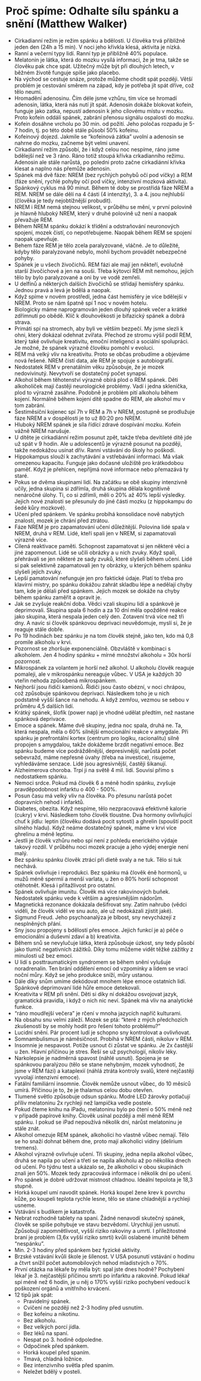 # Proč spíme: Odhalte sílu spánku a snění (Matthew Walker)
* Cirkadianní režim je režim spánku a bdělosti. U člověka trvá přibližně jeden den (24h a 15 min). V noci jeho křivkla klesá, aktivita je nízká.
* Ranní a večerní typy lidí. Ranní typ je přibližně 40% populace.
* Melatonin je látka, která do mozku vysílá informaci, že je tma, takže se člověku pak chce spát. Užitečný může být při dlouhých letech, v běžném životě funguje spíše jako placebo.
* Na východ se cestuje snáze, protože můžeme chodit spát později. Větší problém je cestování směrem na západ, kdy je potřeba jít spát dříve, což tělo neumí.
* Hromadění adenosinu. Čím déle jsme vzhůru, tím více se hromadí adenosin, látka, která nás nutí jít spát. Adenosin dokáže blokovat kofein, funguje jako zatka, nepustí adenosin k jeho cílovému místu v mozku. Proto kofein oddálí spánek, zabrání přenosu signálu ospalosti do mozku.
* Kofein dosáhne vrcholu po 30 min. od požití. Jeho poločas rozpadu je 5-7 hodin, tj. po této době stále působí 50% kofeinu. 
* Kofeinový dojezd. Jakmile se “kofeinová zátka” uvolní a adenosin se nahrne do mozku, začneme být velmi unavení.
* Cirkadianní režím způsobí, že i když celou noc nespíme, ráno jsme bdělejší než ve 3 ráno. Ráno totiž stoupá křívka crkadianního režimu. Adenosin ale stále narůstá, po poledni proto začne cirkadiánní křivka klesat a naplno nás přemůže adenosin.
* Spánek má dvě fáze: NREM (bez rychlých pohybů očí pod víčky) a REM (fáze snění, rychlé pohyby očí pod víčky, intenzivní mozková aktivita).
* Spánkový cyklus má 90 minut. Během té doby se prostřídá fáze NREM a REM. NREM se dále dělí na 4 části (4 intenzity), 3. a 4. jsou nejhlubší (člověka je tedy nejobtížnější probudit).
* NREM i REM nemá stejnou velikost, v průběhu se mění, v první polovině je hlavně hluboký NREM, který v druhé polovině už není a naopak převažuje REM.
* Během NREM spánku dokází k třídění a odstraňování neuronových spojení, mozek čistí, co nepotřebujeme. Naopak během REM se spojení naopak upevňuje. 
* Behem fáze REM je tělo zcela paralyzované, vláčné. Je to důležité, kdyby tělo paralyzované nebylo, mohli bychom provádět nebezpečné pohyby.
* Spánek je u všech živočichů. REM fázi ale mají jen někteří, evolučně starší živočichové a jen na souši. Třeba kýtovci REM mít nemohou, jejich tělo by bylo paralyzované a oni by ve vodě zemřeli.
* U delfínů a některých dalších živočichů se střídají hemisféry spánku. Jednou pravá a levá je bdělá a naopak.
* Když spíme v novém prostředí, jedna část hemisféry je více bdělejší v NREM. Proto se nám špatně spí 1 noc v novém hotelu.
* Biologicky máme naprogramován jeden dlouhý spánek večer a krátké zdřímnutí po obědě. Klíč k dlouhověkosti je bifazický spánek a dobrá strava.
* Primáti spí na stromech, aby byli ve větším bezpečí. My jsme slezli k ohni, který dokázal odehnat zvířata. Přechod ze stromu výšil podil REM, který také ovlivňuje kreativitu, emoční inteligenci a sociální spolupráci. Je možné, že spánek výrazně člověku pomohl v evoluci.
* REM má velký vliv na kreativitu. Proto se občas probudíme a objeváme nová řešené. NREM čistí data, ale REM je spojuje s autobiografií.
* Nedostatek REM v prenatálním věku způsobuje, že je mozek nedovivinutý. Nevytvoří se dostatečný počet synapsí.
* Alkohol během těhotenství výrazně obírá plod o REM spánek. Děti alkoholiček mají častěji neurologické problémy. Vadí i jedna sklenička, plod to výrazně zasáhne. Podobně je problém pití alkoholu během kojení. Normálně během kojení dítě spadne do REM, ale alkohol mu v tom zabrání.
* Šestiměsíční kojenec spí 7h v REM a 7h v NREM, postupně se prodlužuje fáze NREM a v dospělosti je to už 80:20 pro NREM.
* Hluboký NREM spánek je síla řídící zdravé dospívání mozku. Kofein vážně NREM narušuje.
* U dítěte je cirkadiánní režim posunut zpět, takže třeba devítileté dítě jde už spát v 9 hodin. Ale u adolescentů je výrazně posunut na později, takže nedokážou usínat dřív. Ranní vstávání do školy ho poškodí.
* Hippokampus slouží k zachytávání a vstřebávání informací. Má však omezenou kapacitu. Funguje jako dočasné uložiště pro krátkodobou paměť. Když je přehlcen, nepříjmá nové informace nebo přemazává ty staré.
* Pokus se dvěma skupinami lidí. Na začátku se obě skupiny intenzivně učily, jedna skupina si zdřímla, druhá skupina dělala kognitivně nenáročné úlohy. Ti, co si zdřímli, měli o 20% až 40% lepší výsledky. Jejich nové znalosti se přesunuly do jiné části mozku (z hippokampu do šedé kůry mozkové).
* Učení před spánkem. Ve spánku probíhá konsolidace nově nabytých znalostí, mozek je chrání před ztrátou. 
* Fáze NREM je pro zapamatování učení důležitější. Polovina lidé spala v NREM, druhá v REM. Lidé, kteří spali jen v NREM, si zapamatovali výrazně více.
* Cílená reaktivace paměti. Schopnost zapamatovat si jen některé věci a jiné zapomenout. Lidé se učili obrázky a u nich zvuky. Když spali, přehrávali se jen některé ze sady zvuků, které slyšeli během učení. Lidé si pak selektivně zapamatovali jen ty obrázky, u kterých během spánku slyšeli jejich zvuky.
* Lepší pamatování nefunguje jen pro faktické údaje. Platí to třeba pro klavírní mistry, po spánku dokážou zahrát skladbu lépe a nedělají chyby tam, kde je dělali před spánkem. Jejich mozek se dokáže na chyby během spánku zaměřit a opravit je.
* Jak se zvyšuje reakční doba. Vědci vzali skupinu lidí a spánkově je deprimovali. Skupina spala 6 hodin a za 10 dní měla opožděné reakce jako skupina, která nespala jeden celý den. Zotavení trvá více než tři dny. A navíc si člověk spánkovou deprivaci neuvědomuje, myslí si, že je reaguje stále dobře.
* Po 19 hodinách bez spánku je na tom člověk stejně, jako ten, kdo má 0,8 promile alkoholu v krvi.
* Pozornost se zhoršuje exponenciálně. Obzvláště v kombinaci s alkoholem. Jen 4 hodiny spánku + mírné množství alkoholu = 30x horší pozornost.
* Mikrospánek za volantem je horší než alkohol. U alkoholu člověk reaguje pomaleji, ale v mikrospánku nereaguje vůbec. V USA je každých 30 vteřin nehoda způsobená mikrospánkem.
* Nejhorší jsou řidiči kamionů. Řidiči jsou často obézní, v noci chrápou, což způsobuje spánkovou deprivaci. Následkem toho je u nich podstatně vyšší šance na nehodu. A když zemřou, vezmou se sebou v průměru 4,5 dalších lidí.
* Krátký spánek, šlofík (power nap) je vhodné udělat předtím, než nastane spánková deprivace.
* Emoce a spánek. Máme dvě skupiny, jedna noc spala, druhá ne. Ta, která nespala, měla o 60% silnější emocionální reakce v amygdale. Při spánku je prefrontální kortex (centrum pro logiku, racionalitu) silně propojen s amygdalou, takže dokážeme brzdit negativní emoce. Bez spánku budeme více podrážděnější, depresivnější, narůstá počet sebevražd, máme nepřesné úvahy (třeba na investice), risujeme, vyhledáváme senzace. Lidé jsou agresivnější, častěji šikanují. 
* Alzheimerova choroba. Trpí ji na světě 4 mil. lidí. Souvisí přímo s nedostatkem spánku.
* Nemoci srdce. Pokud má člověk 6 a méně hodin spánku, zvyšuje pravděpodobnost infarktu o 400 - 500%.
* Posun času má velký vliv na člověka. Po přesunu narůstá počet dopravních nehod i infarktů.
* Diabetes, obezita. Když nespíme, tělo nezpracovavá efektivně kalorie (cukry) v krvi. Následkem toho člověk tloustne. Dva hormony ovlivňující chuť k jídlu: leptin (člověku dodává pocit sytosti) a ghrelin (spouští pocit silného hladu). Když neáme dostatečný spánek, máme v krvi více ghrelinu a méně leptinu. 
* Jestli je člověk vzhůru nebo spí není z pohledu enerického výdaje takový rozdíl. V průběhu noci mozek pracuje a jeho výdej energie není malý.
* Bez spánku spánku člověk ztrácí při dietě svaly a ne tuk. Tělo si tuk nechává.
* Spánek ovlivňuje i reprodukci. Bez spánku má člověk éně hormonů, u mužů méně spermií a menší varlata, u žen o 80% horší schopnost otěhotnět. Klesá i přitažlivost pro ostatní.
* Spánek ovlivňuje imunitu. Člověk má více rakovinových buňek. Nedostatek spánku vede k větším a agresivnějším nádorům.
* Magnetická rezonance dokázala dešifrovat sny. Zatím nahrubo (vědci viděli, že člověk viděl ve snu auto, ale už nedokázali zjistit jaké).
* Sigmund Freud. Jeho psychoanalýza je blbost, sny nevycházejí z nesplněných přání. 
* Sny jsou propojeny s bdělostí přes emoce. Jejich funkcí je a) péče o emocionální a duševní zdaví a b) kreativita.
* Během snů se nevylučuje látka, která způsobuje úzkost, sny tedy působí jako tlumič negativních zážitků. Díky tomu můžeme vidět těžké zážitky z minulosti už bez emocí. 
* U lidí s posttraumatickým syndromem se během snění vylušuje noradrenalin. Ten brání oddělení emocí od vzpomínky a lidem se vrací noční můry. Když se jeho produkce sníží, můry ustanou.
* Dále díky snům umíme dekódovat mnohem lépe emoce ostatních lidí. Spánkově deprimovaní lidé hůře emoce detekovali. 
* Kreativita v REM při snění. Děti si díky ní dokážou osvojovat jazyk, gramatická pravidla, i když o nich nic neví. Spánek má vliv na analytické funkce.
* “ráno moudřejší večera” je rčení v mnoha jazycích napříč kulturami.
* Na obsahu snu velmi záleží. Mozek se ptá: “které z mých předchozích zkušeností by se mohly hodit pro řešení tohoto problému?”
* Lucidní snění. Pár procent ludí je schopno sny kontrolovat a ovlivňovat. 
* Somnambulismus je náměsičnost. Probíhá v NREM části, nikoluv v REM.
* Insomnie je nespavost. Potíže usnout či zůstat ve spánku. Je 2x častější u žen. Hlavní příčinou je stres. Řeší se už psychologií, nikoliv léky.
* Narkolepsie je nadměrná spavost (náhlé usnutí). Spojena je se spánkovou paralýzou (tělo se stane nehybným, mozek vyhodnotí, že jsme v REM fázi) a kataplexií (náhlá ztráta kontroly svalů, které nejčastěji vyvolají intenzivní emoce).
* Fatální familiární insomnie. Člověk nemůže usnout vůbec, do 10 měsíců umírá. Příčinou je to, že je thalamus celou dobu otevřen.
* Tlumené světlo způsobuje odsun spánku. Modré LED žárovky potlačují příliv melatoninu 2x rychleji než lampička vedle postele.
* Pokud čteme knihu na iPadu, melatoninu bylo po čtení o 50% méně než v případě papírové knihy. Člověk usínal později a měl méně REM spánku. I pokud se iPad nepoužívá několik dní, nárůst melatoninu je stále znát.
* Alkohol omezuje REM spánek, alkoholici ho vlastně vůbec nemají. Tělo se ho snaží dohnat během dne, proto mají alkoholici vidiny (delirium tremens).
* Alkohol výrazně ovlivňuje učení. Tři skupiny, jedna nepila alkohol vůbec, druhá se napila po učení a třetí se napila alkoholu až po několika dnech od učení. Po týdnu test a ukázalo se, že alkoholici v obou skupinách znali jen 50%. Mozek tedy zpracovává informace i několik dní po učení.
* Pro spánek je dobré udržovat mistnost chladnou. Ideální tepolota je 18,3 stupně.
* Horká koupel umí navodit spánek. Horká koupel žene krev k povrchu kůže, po koupeli teplota rychle lesne, tělo se stane chladnější a rychleji usneme.
* Vstávání s budíkem je katastrofa.
* Nebrat rozhodně tablety na spaní. Žádné nenavodí skutečný spánek, člověk se spíše pohybuje ve stavu bezvědomí. Urychlují jen usnutí. Způsobují zapomnětlivost, vyšší riziko rakoviny a umrtí. I příležitostné braní je problém (3,6x vyšší riziko smrti) kvůli oslabené imunitě během “nespánku”.
* Min. 2-3 hodiny před spánkem bez fyzické aktivity. 
* Brzské vstávání kvůli škole je šílenost. V USA posunutí vstávání o hodinu a čtvrt snížil počet automobilových nehod mladistvých o 70%.
* První otázka na lékaře by měla být: spal jste dnes hodně? Pochybení lékař je 3. nejčastější příčinou smrti po infarktu a rakovině. Pokud lékař spí méně než 6 hodin, je u něj o 170% vyšší riziko pochybení vedoucí k poškození orgánů a vnitřního krvácení.
* 12 tipů jak spát:
  - Pravidelný spánek.
  - Cvičení ne později než 2-3 hodiny před usnutím.
  - Bez kofeinu a nikotinu.
  - Bez alkoholu.
  - Bez velkých porcí jídla.
  - Bez léků na spaní.
  - Nespat po 3. hodině odpoledne.
  - Odpočinek před spánkem.
  - Horká koupel před spaním.
  - Tmavá, chladná ložnice.
  - Bez intenzivního světla před spaním.
  - Neležet bdělý v posteli.

